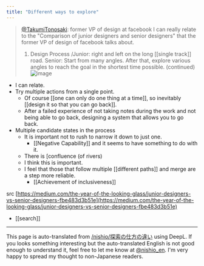 ```yaml
---
title: "Different ways to explore"
---
```


> [@TakumiTonosaki](https://twitter.com/takumitonosaki/status/1657549350720126976?s=46&t=gkSZtjGEtUZPO0JCzBxCBw): former VP of design at facebook I can really relate to the "Comparison of junior designers and senior designers" that the former VP of design of facebook talks about.
> 1. Design Process
> /Junior: right and left on the long [[single track]] road.
> Senior: Start from many angles. After that, explore various angles to reach the goal in the shortest time possible.
> (continued)
> ![image](https://pbs.twimg.com/media/FwDLwDKaAAAAWcj.jpg)
- I can relate.
- Try multiple actions from a single point.
    - Of course [[one can only do one thing at a time]], so inevitably [[design it so that you can go back]].
    - After a failed experience of not taking notes during the work and not being able to go back, designing a system that allows you to go back.
- Multiple candidate states in the process
    - It is important not to rush to narrow it down to just one.
        - [[Negative Capability]] and it seems to have something to do with it.
    - There is [confluence (of rivers)
    - I think this is important.
    - I feel that those that follow multiple [[different paths]] and merge are a step more reliable.
        - [[Achievement of inclusiveness]]


src [https://medium.com/the-year-of-the-looking-glass/junior-designers-vs-senior-designers-fbe483d3b51e](https://medium.com/the-year-of-the-looking-glass/junior-designers-vs-senior-designers-fbe483d3b51e)

- [[search]]

---
This page is auto-translated from [/nishio/探索の仕方の違い](https://scrapbox.io/nishio/探索の仕方の違い) using DeepL. If you looks something interesting but the auto-translated English is not good enough to understand it, feel free to let me know at [@nishio_en](https://twitter.com/nishio_en). I'm very happy to spread my thought to non-Japanese readers.